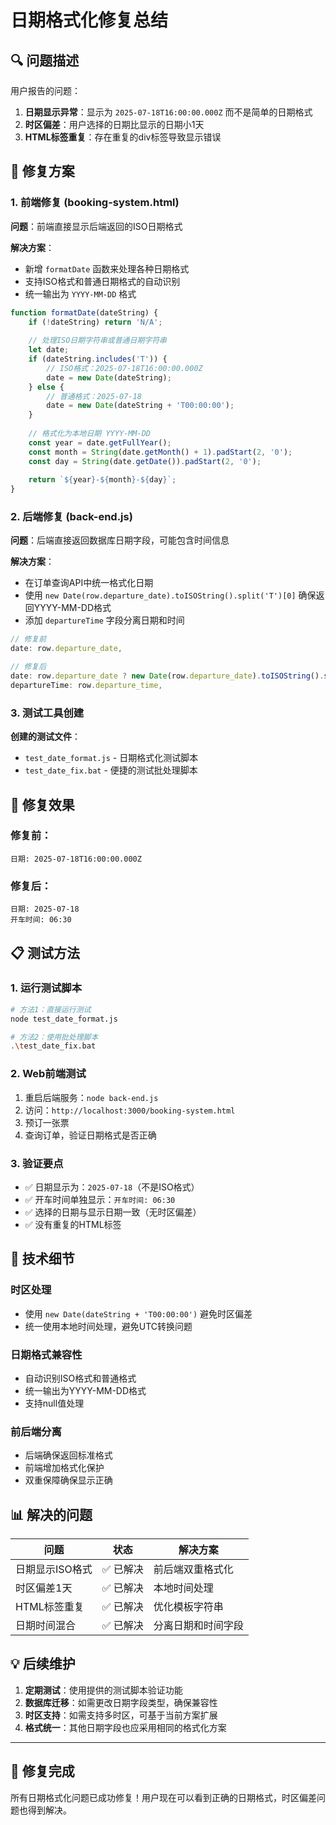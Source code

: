 # 日期格式化修复总结

## 🔍 **问题描述**

用户报告的问题：
1. **日期显示异常**：显示为 `2025-07-18T16:00:00.000Z` 而不是简单的日期格式
2. **时区偏差**：用户选择的日期比显示的日期小1天
3. **HTML标签重复**：存在重复的div标签导致显示错误

## 🔧 **修复方案**

### 1. **前端修复** (booking-system.html)

**问题**：前端直接显示后端返回的ISO日期格式

**解决方案**：
- 新增 `formatDate` 函数来处理各种日期格式
- 支持ISO格式和普通日期格式的自动识别
- 统一输出为 `YYYY-MM-DD` 格式

```javascript
function formatDate(dateString) {
    if (!dateString) return 'N/A';
    
    // 处理ISO日期字符串或普通日期字符串
    let date;
    if (dateString.includes('T')) {
        // ISO格式：2025-07-18T16:00:00.000Z
        date = new Date(dateString);
    } else {
        // 普通格式：2025-07-18
        date = new Date(dateString + 'T00:00:00');
    }
    
    // 格式化为本地日期 YYYY-MM-DD
    const year = date.getFullYear();
    const month = String(date.getMonth() + 1).padStart(2, '0');
    const day = String(date.getDate()).padStart(2, '0');
    
    return `${year}-${month}-${day}`;
}
```

### 2. **后端修复** (back-end.js)

**问题**：后端直接返回数据库日期字段，可能包含时间信息

**解决方案**：
- 在订单查询API中统一格式化日期
- 使用 `new Date(row.departure_date).toISOString().split('T')[0]` 确保返回YYYY-MM-DD格式
- 添加 `departureTime` 字段分离日期和时间

```javascript
// 修复前
date: row.departure_date,

// 修复后
date: row.departure_date ? new Date(row.departure_date).toISOString().split('T')[0] : null,
departureTime: row.departure_time,
```

### 3. **测试工具创建**

**创建的测试文件**：
- `test_date_format.js` - 日期格式化测试脚本
- `test_date_fix.bat` - 便捷的测试批处理脚本

## 🎯 **修复效果**

### 修复前：
```
日期: 2025-07-18T16:00:00.000Z
```

### 修复后：
```
日期: 2025-07-18
开车时间: 06:30
```

## 📋 **测试方法**

### 1. **运行测试脚本**
```bash
# 方法1：直接运行测试
node test_date_format.js

# 方法2：使用批处理脚本
.\test_date_fix.bat
```

### 2. **Web前端测试**
1. 重启后端服务：`node back-end.js`
2. 访问：`http://localhost:3000/booking-system.html`
3. 预订一张票
4. 查询订单，验证日期格式是否正确

### 3. **验证要点**
- ✅ 日期显示为：`2025-07-18`（不是ISO格式）
- ✅ 开车时间单独显示：`开车时间: 06:30`
- ✅ 选择的日期与显示日期一致（无时区偏差）
- ✅ 没有重复的HTML标签

## 🚀 **技术细节**

### 时区处理
- 使用 `new Date(dateString + 'T00:00:00')` 避免时区偏差
- 统一使用本地时间处理，避免UTC转换问题

### 日期格式兼容性
- 自动识别ISO格式和普通格式
- 统一输出为YYYY-MM-DD格式
- 支持null值处理

### 前后端分离
- 后端确保返回标准格式
- 前端增加格式化保护
- 双重保障确保显示正确

## 📊 **解决的问题**

| 问题 | 状态 | 解决方案 |
|------|------|----------|
| 日期显示ISO格式 | ✅ 已解决 | 前后端双重格式化 |
| 时区偏差1天 | ✅ 已解决 | 本地时间处理 |
| HTML标签重复 | ✅ 已解决 | 优化模板字符串 |
| 日期时间混合 | ✅ 已解决 | 分离日期和时间字段 |

## 💡 **后续维护**

1. **定期测试**：使用提供的测试脚本验证功能
2. **数据库迁移**：如需更改日期字段类型，确保兼容性
3. **时区支持**：如需支持多时区，可基于当前方案扩展
4. **格式统一**：其他日期字段也应采用相同的格式化方案

---

## 🎉 **修复完成**

所有日期格式化问题已成功修复！用户现在可以看到正确的日期格式，时区偏差问题也得到解决。 
